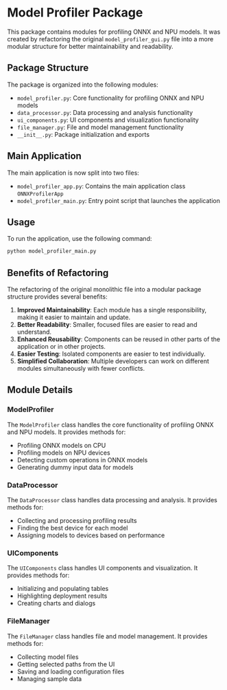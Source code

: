 # Model Profiler Package

This package contains modules for profiling ONNX and NPU models. It was created by refactoring the original `model_profiler_gui.py` file into a more modular structure for better maintainability and readability.

## Package Structure

The package is organized into the following modules:

- `model_profiler.py`: Core functionality for profiling ONNX and NPU models
- `data_processor.py`: Data processing and analysis functionality
- `ui_components.py`: UI components and visualization functionality
- `file_manager.py`: File and model management functionality
- `__init__.py`: Package initialization and exports

## Main Application

The main application is now split into two files:

- `model_profiler_app.py`: Contains the main application class `ONNXProfilerApp`
- `model_profiler_main.py`: Entry point script that launches the application

## Usage

To run the application, use the following command:

```bash
python model_profiler_main.py
```

## Benefits of Refactoring

The refactoring of the original monolithic file into a modular package structure provides several benefits:

1. **Improved Maintainability**: Each module has a single responsibility, making it easier to maintain and update.
2. **Better Readability**: Smaller, focused files are easier to read and understand.
3. **Enhanced Reusability**: Components can be reused in other parts of the application or in other projects.
4. **Easier Testing**: Isolated components are easier to test individually.
5. **Simplified Collaboration**: Multiple developers can work on different modules simultaneously with fewer conflicts.

## Module Details

### ModelProfiler

The `ModelProfiler` class handles the core functionality of profiling ONNX and NPU models. It provides methods for:

- Profiling ONNX models on CPU
- Profiling models on NPU devices
- Detecting custom operations in ONNX models
- Generating dummy input data for models

### DataProcessor

The `DataProcessor` class handles data processing and analysis. It provides methods for:

- Collecting and processing profiling results
- Finding the best device for each model
- Assigning models to devices based on performance

### UIComponents

The `UIComponents` class handles UI components and visualization. It provides methods for:

- Initializing and populating tables
- Highlighting deployment results
- Creating charts and dialogs

### FileManager

The `FileManager` class handles file and model management. It provides methods for:

- Collecting model files
- Getting selected paths from the UI
- Saving and loading configuration files
- Managing sample data